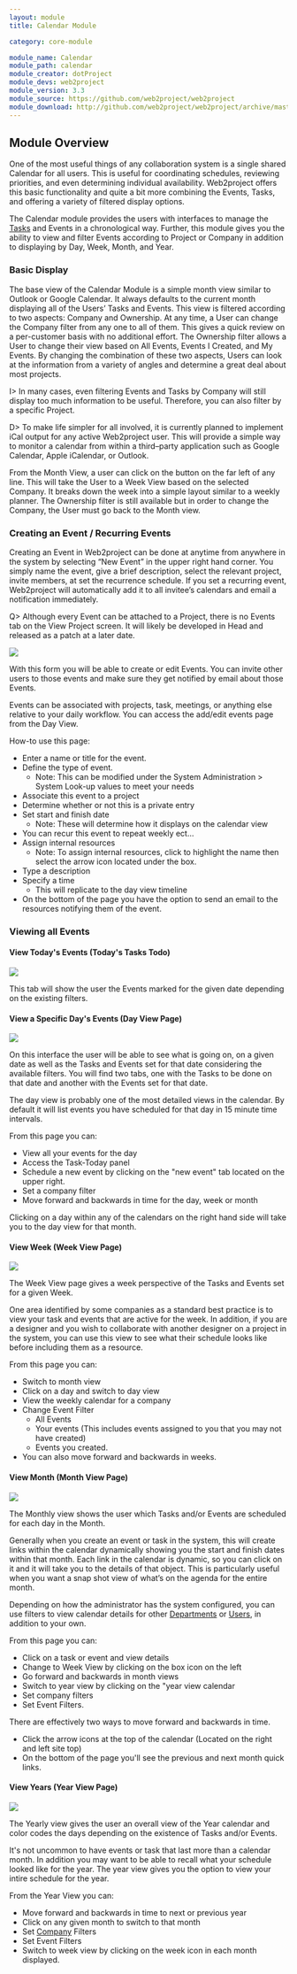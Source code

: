 ```yaml
---
layout: module
title: Calendar Module

category: core-module

module_name: Calendar
module_path: calendar
module_creator: dotProject
module_devs: web2project
module_version: 3.3
module_source: https://github.com/web2project/web2project
module_download: http://github.com/web2project/web2project/archive/master.zip
---
```


## Module Overview

One of the most useful things of any collaboration system is a single shared Calendar for all users. This is useful for coordinating schedules, reviewing priorities, and even determining individual availability. Web2project offers this basic functionality and quite a bit more combining the Events, Tasks, and offering a variety of filtered display options.

The Calendar module provides the users with interfaces to manage the [Tasks](/modules/tasks.html) and Events in a chronological way. Further, this module gives you the ability to view and filter Events according to Project or Company in addition to displaying by Day, Week, Month, and Year.

### Basic Display

The base view of the Calendar Module is a simple month view similar to Outlook or Google Calendar. It always defaults to the current month displaying all of the Users’ Tasks and Events. This view is filtered according to two aspects: Company and Ownership. At any time, a User can change the Company filter from any one to all of them. This gives a quick review on a per-customer basis with no additional effort. The Ownership filter allows a User to change their view based on All Events, Events I Created, and My Events. By changing the combination of these two aspects, Users can look at the information from a variety of angles and determine a great deal about most projects.

I> In many cases, even filtering Events and Tasks by Company will still display too much information to be useful. Therefore, you can also filter by a specific Project.

D> To make life simpler for all involved, it is currently planned to implement iCal output for any active Web2project user. This will provide a simple way to monitor a calendar from within a third–party application such as Google Calendar, Apple iCalendar, or Outlook.

From the Month View, a user can click on the button on the far left of any line. This will take the User to a Week View based on the selected Company. It breaks down the week into a simple layout similar to a weekly planner. The Ownership filter is still available but in order to change the Company, the User must go back to the Month view.

### Creating an Event / Recurring Events

Creating an Event in Web2project can be done at anytime from anywhere in the system by selecting “New Event” in the upper right hand corner. You simply name the event, give a brief description, select the relevant project, invite members, at set the recurrence schedule. If you set a recurring event, Web2project will automatically add it to all invitee’s calendars and email a notification immediately.

Q> Although every Event can be attached to a Project, there is no Events tab on the View Project screen. It will likely be developed in Head and released as a patch at a later date.

<a href="/assets/docs/events/addedit.png"><img src="/assets/docs/events/thumb-addedit.png" /></a>

With this form you will be able to create or edit Events. You can invite other users to those events and make sure they get notified by email about those Events.

Events can be associated with projects, task, meetings, or anything else relative to your daily workflow. You can access the add/edit events page from the Day View.

How-to use this page:

* Enter a name or title for the event.
* Define the type of event.
  * Note: This can be modified under the System Administration > System Look-up values to meet your needs
* Associate this event to a project
* Determine whether or not this is a private entry
* Set start and finish date
  * Note: These will determine how it displays on the calendar view
* You can recur this event to repeat weekly ect...
* Assign internal resources
  * Note: To assign internal resources, click to highlight the name then select the arrow icon located under the box.
* Type a description
* Specify a time
  * This will replicate to the day view timeline
* On the bottom of the page you have the option to send an email to the resources notifying them of the event.

### Viewing all Events 

#### View Today's Events (Today's Tasks Todo)

<a href="/assets/docs/events/today_events.png"><img src="/assets/docs/events/thumb-today_events.png" /></a>

This tab will show the user the Events marked for the given date depending on the existing filters.

#### View a Specific Day's Events (Day View Page)

<a href="/assets/docs/events/view_day.png"><img src="/assets/docs/events/thumb-view_day.png" /></a>

On this interface the user will be able to see what is going on, on a given date as well as the Tasks and Events set for that date considering the available filters.
You will find two tabs, one with the Tasks to be done on that date and another with the Events set for that date.

The day view is probably one of the most detailed views in the calendar. By default it will list events you have scheduled for that day in 15 minute time intervals.

From this page you can:

* View all your events for the day
* Access the Task-Today panel
* Schedule a new event by clicking on the "new event" tab located on the upper right.
* Set a company filter
* Move forward and backwards in time for the day, week or month

Clicking on a day within any of the calendars on the right hand side will take you to the day view for that month.

#### View Week (Week View Page)

<a href="/assets/docs/events/view_week.png"><img src="/assets/docs/events/thumb-view_week.png" /></a>

The Week View page gives a week perspective of the Tasks and Events set for a given Week.

One area identified by some companies as a standard best practice is to view your task and events that are active for the week. In addition, if you are a designer and you wish to collaborate with another designer on a project in the system, you can use this view to see what their schedule looks like before including them as a resource.

From this page you can:

* Switch to month view
* Click on a day and switch to day view
* View the weekly calendar for a company
* Change Event Filter
  * All Events
  * Your events (This includes events assigned to you that you may not have created)
  * Events you created.
* You can also move forward and backwards in weeks.

#### View Month (Month View Page)

<a href="/assets/docs/events/view_month.png"><img src="/assets/docs/events/thumb-view_month.png" /></a>

The Monthly view shows the user which Tasks and/or Events are scheduled for each day in the Month.

Generally when you create an event or task in the system, this will create links within the calendar dynamically showing you the start and finish dates within that month. Each link in the calendar is dynamic, so you can click on it and it will take you to the details of that object. This is particularly useful when you want a snap shot view of what’s on the agenda for the entire month.

Depending on how the administrator has the system configured, you can use filters to view calendar details for other [Departments](/modules/departments.html) or [Users](/modules/users.html), in addition to your own.

From this page you can:

* Click on a task or event and view details
* Change to Week View by clicking on the box icon on the left
* Go forward and backwards in month views
* Switch to year view by clicking on the "year view calendar
* Set company filters
* Set Event Filters.

There are effectively two ways to move forward and backwards in time.

* Click the arrow icons at the top of the calendar (Located on the right and left site top)
* On the bottom of the page you'll see the previous and next month quick links.

#### View Years (Year View Page)

<a href="/assets/docs/events/view_year.png"><img src="/assets/docs/events/thumb-view_year.png" /></a>

The Yearly view gives the user an overall view of the Year calendar and color codes the days depending on the existence of Tasks and/or Events.

It's not uncommon to have events or task that last more than a calendar month. In addition you may want to be able to recall what your schedule looked like for the year. The year view gives you the option to view your intire schedule for the year.

From the Year View you can:

* Move forward and backwards in time to next or previous year
* Click on any given month to switch to that month
* Set [Company](/modules/companies.html) Filters
* Set Event Filters
* Switch to week view by clicking on the week icon in each month displayed.